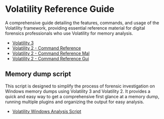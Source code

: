 # Volatility Reference Guide
A comprehensive guide detailing the features, commands, and usage of the Volatility framework, providing essential reference material for digital forensics professionals who use Volatility for memory analysis.
- [Volatility 3](Volatility%203%20Cheatsheet.md)
- [Volatility 2 - Command Reference](Command-Reference.md)
- [Volatility 2 - Command Reference Mal](Command-Reference-Mal.md)
- [Volatility 2 - Command Reference Gui](Command-Reference-Gui.md)

## Memory dump script
This script is designed to simplify the process of forensic investigation on Windows memory dumps using Volatility 3 and Volatility 2. It provides a quick and easy way to get a comprehensive first glance at a memory dump, running multiple plugins and organizing the output for easy analysis.
 - [Volatility Windows Analysis Script](https://github.com/gl0bal01/volatility-windows-analysis)
